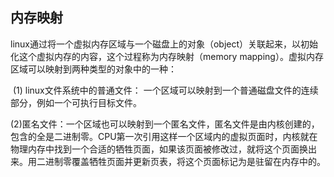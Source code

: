 ## 内存映射

linux通过将一个虚拟内存区域与一个磁盘上的对象（object）关联起来，以初始化这个虚拟内存的内容，这个过程称为内存映射（memory mapping）。虚拟内存区域可以映射到两种类型的对象中的一种：

​	(1) linux文件系统中的普通文件： 一个区域可以映射到一个普通磁盘文件的连续部分，例如一个可执行目标文件。

​	(2)匿名文件：一个区域也可以映射到一个匿名文件，匿名文件是由内核创建的，包含的全是二进制零。CPU第一次引用这样一个区域内的虚拟页面时，内核就在物理内存中找到一个合适的牺牲页面，如果该页面被修改过，就将这个页面换出来。用二进制零覆盖牺牲页面并更新页表，将这个页面标记为是驻留在内存中的。